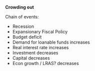 **Crowding out**

Chain of events:

- Recession
- Expansionary Fiscal Policy
- Budget deficit
- Demand for loanable funds increases
- Real interest rate increases
- Investment decreases
- Capital decreases
- Econ growth / LRAS? decreases